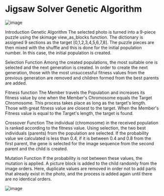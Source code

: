 # Jigsaw Solver Genetic Algorithm
 
![image](https://user-images.githubusercontent.com/46938621/148816085-7e59eb84-ed3a-47fc-bb60-a3a311e0a09f.png)

Introduction Genetic Algorithm
The selected photo is turned into a 9-piece puzzle using the skimage
view_as_blocks function. The dictionary is assigned 9 sections as the target
[0,1,2,3,4,5,6,7,8]. The puzzle pieces are then mixed with the shuffle and this is
done for the initial population number. In this case, the initial population is
created.

Selection Function
Among the created populations, the most suitable one is selected and the next
generation is created. In order to create the next generation, those with the most
unsuccessful fitness values from the previous generation are removed and
children formed from the best parents are added.

Fitness function
The Member travels the Population and increases its fitness value by one when
the Member's Chromosome equals the Target Chromosome. This process takes
place as long as the target's length. Those with great fitness value are closest to
the target. When the Member's Fitness value is equal to the Target's length, the
target is found.

Crossover Function
The individual (chromosome) in the received population is ranked according to
the fitness value. Using selection, the two best individuals (parents) from the
population are selected. If the probability value we calculated is less than 0.4, if
it is between 0.4 and 0.8 from the first parent, the gene is selected for the image
sequence from the second parent and the child is created.

Mutation Function
If the probability is not between these values, the mutation is applied. A picture
block is added to the child randomly from the image orders.
Here, duplicate values are removed in order not to add parts that already exist in
the photo, and the process is added again until there are no identical orders.


![image](https://user-images.githubusercontent.com/46938621/148816238-7198ec56-e680-4bd0-911f-80336eded6e1.png)


